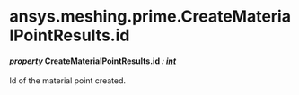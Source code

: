 <a id="ansys-meshing-prime-creatematerialpointresults-id"></a>

# ansys.meshing.prime.CreateMaterialPointResults.id

<a id="ansys.meshing.prime.CreateMaterialPointResults.id"></a>

#### *property* CreateMaterialPointResults.id *: [int](https://docs.python.org/3.11/library/functions.html#int)*

Id of the material point created.

<!-- !! processed by numpydoc !! -->
